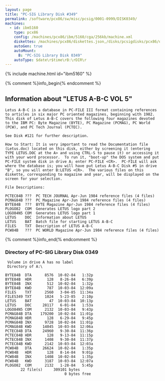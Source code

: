 ```yaml
---
layout: page
title: "PC-SIG Library Disk #349"
permalink: /software/pcx86/sw/misc/pcsig/0001-0999/DISK0349/
machines:
  - id: ibm5160
    type: pcx86
    config: /machines/pcx86/ibm/5160/cga/256kb/machine.xml
    diskettes: /machines/pcx86/diskettes.json,/disks/pcsigdisks/pcx86/diskettes.json
    autoGen: true
    autoMount:
      B: "PC-SIG Library Disk 0349"
    autoType: $date\r$time\rB:\rDIR\r
---
```


{% include machine.html id="ibm5160" %}

{% comment %}info_begin{% endcomment %}

## Information about "LETUS A-B-C VOL 5"

    Letus A-B-C is a database in PC-FILE III format containing references
    to articles in six major PC oriented magazines, beginning with 1982.
    This disk of Letus A-B-C covers the following four magazines devoted
    to the IBM PC: Byte Magazine (BYTE), PC Magazine (PCMAG), PC World
    (PCW), and PC Tech Journal (PCTEC).
    
    See Disk #121 for further description.
    
    How to Start: It is very important to read the Documentation file
    (Letus.doc) located on this disk, either by screening it (entering
    TYPE LETUS.DOC at the A> and using CTRL-S to pause it) or accessing it
    with your word processor.  To run it, "boot-up" the DOS system and put
    PC-FILE system disk in drive A; enter PC-FILE <CR>.  PC-FILE will ask
    where the database is; you will have put Letus A-B-C Disk #5 in drive
    "B", so you will enter B:LETUS <CR>.  The various files on this
    diskette, corresponding to magazine and year, will be displayed on the
    screen for your selection.
    
    File Descriptions:
    
    PCTEC84B ???  PC TECH JOURNAL Apr-Jun 1984 reference files (4 files)
    PCMAG84B ???  PC Magazine Apr-Jun 1984 reference files (4 files)
    BYTE84B  ???  BYTE Magazine Apr-Jun 1984 reference files (4 files)
    PLOGO82  COM  Generates LETUS logo part 2
    LOGO84N5 COM  Generates LETUS logo part 1
    LETUS    DOC  Information about LETUS
    LETUS    BAT  Batch file for starting LETUS A-B-C
    FILES    TXT  Description of LETUS A-B-C
    PCW84B   ???  PC WORLD Magazine Apr-Jun 1984 reference files (4 files)
{% comment %}info_end{% endcomment %}


### Directory of PC-SIG Library Disk 0349

     Volume in drive A has no label
     Directory of A:\

    BYTE84B  DTA      8576  10-02-84   1:32p
    BYTE84B  HDR       128   8-26-84   6:39p
    BYTE84B  INX       512  10-02-84   1:32p
    BYTE84B  KWD       787  10-03-84  12:09a
    FILES    TXT      2560   3-04-85  11:34a
    FILES349 TXT      1024   5-23-85   2:10p
    LETUS    BAT        47  10-03-84  10:13p
    LETUS    DOC     28117   6-01-84   1:53a
    LOGO84N5 COM      2132  10-03-84   9:43p
    PCMAG84B DTA    179200  10-02-84  11:01p
    PCMAG84B HDR       128   6-29-84   9:45p
    PCMAG84B INX      9728  10-02-84  11:01p
    PCMAG84B KWD     14045  10-03-84  12:06a
    PCTEC84B DTA     24960   9-30-84  11:36p
    PCTEC84B HDR       128   9-13-84  11:15p
    PCTEC84B INX      1408   9-30-84  11:37p
    PCTEC84B KWD      2142  10-03-84  12:03a
    PCW84B   DTA     26624  10-02-84   1:35p
    PCW84B   HDR       128   8-14-84   9:01p
    PCW84B   INX      1408  10-02-84   1:35p
    PCW84B   KWD      3187  10-03-84  12:07a
    PLOGO82  COM      2132   1-28-84   5:45p
           22 file(s)     309101 bytes
                               0 bytes free
